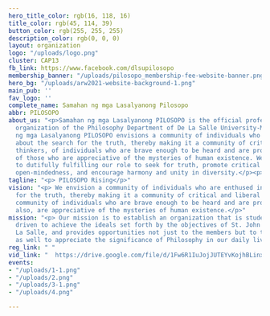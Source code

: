 ```yaml
---
hero_title_color: rgb(16, 118, 16)
title_color: rgb(45, 114, 39)
button_color: rgb(255, 255, 255)
description_color: rgb(0, 0, 0)
layout: organization
logo: "/uploads/logo.png"
cluster: CAP13
fb_link: https://www.facebook.com/dlsupilosopo
membership_banner: "/uploads/pilosopo_membership-fee-website-banner.png"
hero_bg: "/uploads/arw2021-website-background-1.png"
main_pub: ''
fav_logo: ''
complete_name: Samahan ng mga Lasalyanong Pilosopo
abbr: PILOSOPO
about_us: "<p>Samahan ng mga Lasalyanong PILOSOPO is the official professional student
  organization of the Philosophy Department of De La Salle University-Manila.</p><p>Samahan
  ng mga Lasalyanong PILOSOPO envisions a community of individuals who are enthused
  about the search for the truth, thereby making it a community of critical and liberal
  thinkers, of individuals who are brave enough to be heard and are pro-active, and
  of those who are appreciative of the mysteries of human existence. We are devoted
  to dutifully fulfilling our role to seek for truth, promote critical thinking and
  open-mindedness, and encourage harmony and unity in diversity.</p><p><br></p>"
tagline: "<p> PILOSOPO Rising</p>"
vision: "<p> We envision a community of individuals who are enthused in the search
  for the truth, thereby making it a community of critical and liberal thinkers, a
  community of individuals who are brave enough to be heard and are pro-active, and
  also, are appreciative of the mysteries of human existence.</p>"
mission: "<p> Our mission is to establish an organization that is student-friendly,
  driven to achieve the ideals set forth by the objectives of St. John Baptist De
  La Salle, and provides opportunities not just to the members but to the whole community
  as well to appreciate the significance of Philosophy in our daily lives.</p>"
reg_link: " "
vid_link: "  https://drive.google.com/file/d/1Fw6R1IuJojJUTEYvKojhBLinxem2t7om/view?usp=sharing "
events:
- "/uploads/1-1.png"
- "/uploads/2.png"
- "/uploads/3-1.png"
- "/uploads/4.png"

---
```

